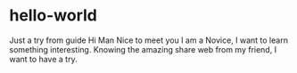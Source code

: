 # hello-world
Just  a try from guide 
Hi Man 
Nice to meet you
I am a Novice, I want to learn something interesting. 
Knowing the amazing share web from my friend, I want to have a try.  
